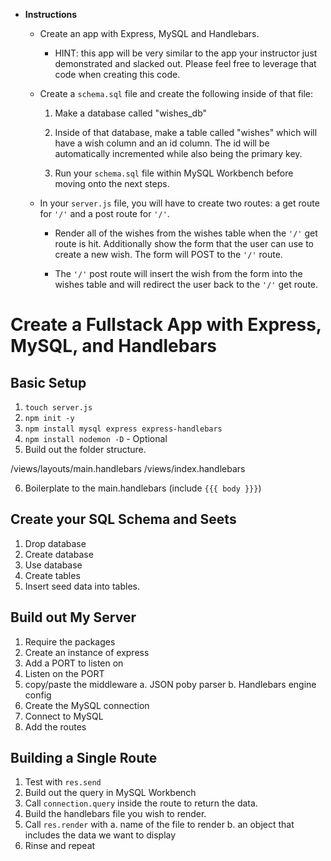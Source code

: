 * **Instructions**

  * Create an app with Express, MySQL and Handlebars.

    * HINT: this app will be very similar to the app your instructor just demonstrated and slacked out. Please feel free to leverage that code when creating this code.

  * Create a `schema.sql` file and create the following inside of that file:

    1. Make a database called "wishes_db"

    2. Inside of that database, make a table called "wishes" which will have a wish column and an id column. The id will be automatically incremented while also being the primary key.

    3. Run your `schema.sql` file within MySQL Workbench before moving onto the next steps.

  * In your `server.js` file, you will have to create two routes: a get route for `'/'` and a post route for `'/'`.

    * Render all of the wishes from the wishes table when the `'/'` get route is hit. Additionally show the form that the user can use to create a new wish. The form will POST to the `'/'` route.

    * The `'/'` post route will insert the wish from the form into the wishes table and will redirect the user back to the `'/'` get route.


# Create a Fullstack App with Express, MySQL, and Handlebars

## Basic Setup

1. `touch server.js`
2. `npm init -y`
3. `npm install mysql express express-handlebars`
4. `npm install nodemon -D` - Optional
5. Build out the folder structure.

/views/layouts/main.handlebars
/views/index.handlebars

6. Boilerplate to the main.handlebars (include `{{{ body }}}`)

## Create your SQL Schema and Seets

1. Drop database
2. Create database
3. Use database
4. Create tables
5. Insert seed data into tables.

## Build out My Server
1. Require the packages
2. Create an instance of express
3. Add a PORT to listen on
4. Listen on the PORT
5. copy/paste the middleware
  a. JSON poby parser
  b. Handlebars engine config
6. Create the MySQL connection
7. Connect to MySQL
8. Add the routes

## Building a Single Route
1. Test with `res.send`
2. Build out the query in MySQL Workbench
3. Call `connection.query` inside the route to return the data.
4. Build the handlebars file you wish to render. 
5. Call `res.render` with
  a. name of the file to render
  b. an object that includes the data we want to display
6. Rinse and repeat

